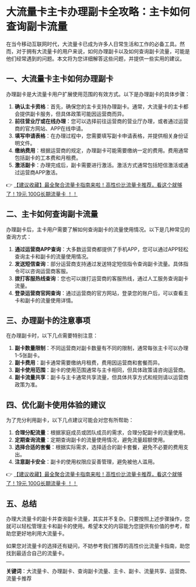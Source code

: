 # 大流量卡主卡办理副卡全攻略：主卡如何查询副卡流量

在当今移动互联网时代，大流量卡已成为许多人日常生活和工作的必备工具。然而，对于拥有大流量卡的用户来说，如何办理副卡以及如何查询副卡流量，可能是他们经常遇到的问题。本文将为您详细解答这些问题，并提供一些实用的建议。

## 一、大流量卡主卡如何办理副卡

办理副卡是大流量卡用户扩展使用范围的有效方式。以下是办理副卡的具体步骤：

1. **确认主卡资格**：首先，确保您的主卡支持办理副卡。通常，大流量卡的主卡都会提供副卡服务，但具体政策可能因运营商而异。
2. **前往营业厅或在线办理**：您可以选择前往运营商的营业厅办理，或者通过运营商的官方网站、APP在线申请。
3. **填写申请表格**：在办理过程中，您需要填写副卡申请表格，并提供相关身份证明文件。
4. **缴纳费用**：根据运营商的规定，办理副卡可能需要缴纳一定的费用。费用通常包括副卡的工本费和月租费。
5. **激活副卡**：办理完成后，副卡需要进行激活。激活方式通常包括短信激活或通过运营商APP激活。

👉 [【建议收藏】最全聚合流量卡指南来啦！高性价比流量卡推荐，看这个就够了！19元 100G长期流量卡 ！！](https://bit.ly/Liuliangka)

## 二、主卡如何查询副卡流量

办理副卡后，主卡用户需要了解如何查询副卡的流量使用情况。以下是几种常见的查询方式：

1. **通过运营商APP查询**：大多数运营商都提供了手机APP，您可以通过APP轻松查询主卡和副卡的流量使用情况。
2. **发送短信查询**：部分运营商支持通过发送特定短信指令查询副卡流量。具体指令可以咨询运营商客服。
3. **拨打客服热线查询**：您也可以拨打运营商的客服热线，通过人工服务查询副卡流量。
4. **登录运营商官网查询**：通过运营商的官方网站，登录您的账户后，可以查看主卡和副卡的流量使用详情。

## 三、办理副卡的注意事项

在办理副卡时，以下几点需要特别注意：

1. **副卡数量限制**：不同运营商对副卡数量有不同的限制，通常每张主卡可以办理1-5张副卡。
2. **副卡费用**：副卡通常需要缴纳月租费，费用因运营商和套餐而异。
3. **副卡使用范围**：副卡的使用范围通常与主卡相同，但具体政策请咨询运营商。
4. **副卡流量共享**：副卡与主卡通常共享流量，但具体共享方式和规则请以运营商政策为准。

## 四、优化副卡使用体验的建议

为了充分利用副卡，以下几点建议可能会对您有所帮助：

1. **合理分配流量**：根据家庭成员或团队成员的需求，合理分配副卡的流量使用。
2. **定期查询流量**：定期查询副卡的流量使用情况，避免流量超额使用。
3. **选择合适的套餐**：根据实际需求，选择适合的副卡套餐，避免不必要的费用支出。
4. **注意副卡安全**：副卡的使用权限应妥善管理，避免被他人滥用。

👉 [【建议收藏】最全聚合流量卡指南来啦！高性价比流量卡推荐，看这个就够了！19元 100G长期流量卡 ！！](https://bit.ly/Liuliangka)

## 五、总结

办理大流量卡的副卡并查询副卡流量，其实并不复杂。只要按照上述步骤操作，您就可以轻松管理主卡和副卡的使用。希望本文的内容能为您提供有价值的参考，帮助您更好地利用大流量卡。

如果您对流量卡的选择还有疑问，不妨参考我们推荐的高性价比流量卡指南，助您找到最适合自己的流量卡。

---

**关键词**：大流量卡、办理副卡、查询副卡流量、主卡、副卡、流量共享、运营商、流量卡推荐
